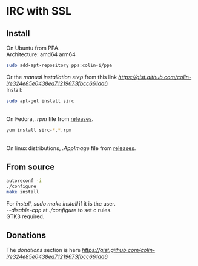 # IRC with SSL

## Install
On Ubuntu from PPA.\
Architecture: amd64 arm64
```sh
sudo add-apt-repository ppa:colin-i/ppa
```
Or the *manual installation step* from this link *https://gist.github.com/colin-i/e324e85e0438ed71219673fbcc661da6* \
Install:
```sh
sudo apt-get install sirc
```
\
On Fedora, <i>.rpm</i> file from [releases](https://github.com/colin-i/irc-ssl/releases).
```sh
yum install sirc-*.*.rpm
```
\
On linux distributions, <i>.AppImage</i> file from [releases](https://github.com/colin-i/irc-ssl/releases).

## From source
```sh
autoreconf -i
./configure
make install
```
For *install*, *sudo make install* if it is the user.\
*\-\-disable\-cpp* at *./configure* to set c rules.\
GTK3 required.

## Donations
The *donations* section is here
*https://gist.github.com/colin-i/e324e85e0438ed71219673fbcc661da6*
